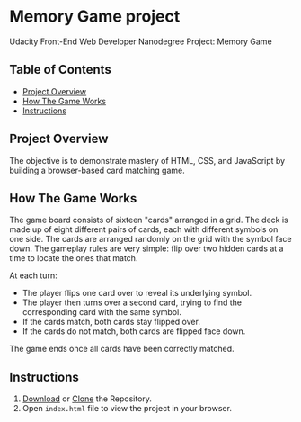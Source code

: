 # Memory Game project

Udacity Front-End Web Developer Nanodegree Project: Memory Game

## Table of Contents

* [Project Overview](#project-overview)
* [How The Game Works](#how-the-game-works)
* [Instructions](#instructions)

## Project Overview

The objective is to demonstrate mastery of HTML, CSS, and JavaScript by building a browser-based card matching game.

## How The Game Works

The game board consists of sixteen "cards" arranged in a grid. The deck is made up of eight different pairs of cards, each with different symbols on one side. The cards are arranged randomly on the grid with the symbol face down. The gameplay rules are very simple: flip over two hidden cards at a time to locate the ones that match.

At each turn:
-   The player flips one card over to reveal its underlying symbol.
-   The player then turns over a second card, trying to find the corresponding card with the same symbol.
-   If the cards match, both cards stay flipped over.
-   If the cards do not match, both cards are flipped face down.

The game ends once all cards have been correctly matched.

## Instructions

1. [Download](https://github.com/mohamed1refaie/memory-game/archive/master.zip) or [Clone](https://github.com/mohamed1refaie/memory-game.git) the Repository.
2. Open `index.html` file to view the project in your browser.


